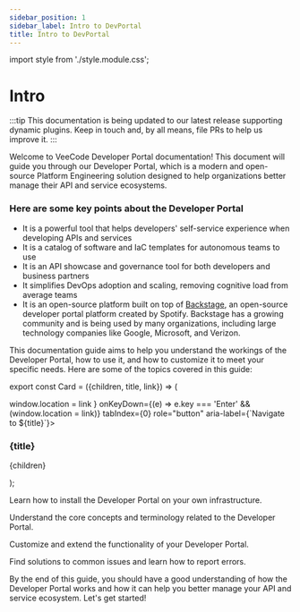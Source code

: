 ```yaml
---
sidebar_position: 1
sidebar_label: Intro to DevPortal
title: Intro to DevPortal
---
```


import style from './style.module.css';

# Intro

:::tip
This documentation is being updated to our latest release supporting dynamic plugins. Keep in touch and, by all means, file PRs to help us improve it.
:::

Welcome to VeeCode Developer Portal documentation! This document will guide you through our Developer Portal, which is a modern and open-source Platform Engineering solution designed to help organizations better manage their API and service ecosystems.

### Here are some key points about the Developer Portal

- It is a powerful tool that helps developers' self-service experience when developing APIs and services
- It is a catalog of software and IaC templates for autonomous teams to use
- It is an API showcase and governance tool for both developers and business partners
- It simplifies DevOps adoption and scaling, removing cognitive load from average teams
- It is an open-source platform built on top of [Backstage](https://backstage.io), an open-source developer portal platform created by Spotify. Backstage has a growing community and is being used by many organizations, including large technology companies like Google, Microsoft, and Verizon.

This documentation guide aims to help you understand the workings of the Developer Portal, how to use it, and how to customize it to meet your specific needs. Here are some of the topics covered in this guide:

<div className={style.wrapper}>

export const Card = ({children, title, link}) => (
   <div className={style.card}
      onClick={() => window.location = link }
      onKeyDown={(e) => e.key === 'Enter' && (window.location = link)}
      tabIndex={0}
      role="button"
      aria-label={`Navigate to ${title}`}>
      <div className={style.titlebar}>
         <h3 className={style.title}>{title}</h3>
      </div>
      <p className={style.desc}>
         {children}
      </p>
   </div>
);

<!-- <Card title="📄️ Self-Service Demo" link="self-service-demo/prerequisites">Explore the platform's features through a simple interactive demo.</Card> -->

<Card title="💻 Installation Guide" link="/devportal/installation-guide/simple-setup">Learn how to install the Developer Portal on your own infrastructure.</Card>

<Card title="💡 Concepts" link="/devportal/concepts/catalog">Understand the core concepts and terminology related to the Developer Portal.</Card>

<!-- <Card title="🌐 API Management" link="/devportal/api-management/apiManagement">Effectively manage your APIs and services using the Developer Portal.</Card> -->

<Card title="🧩 Plugins" link="/devportal/plugins/techdocs">Customize and extend the functionality of your Developer Portal.</Card>

<Card title="📍 Troubleshooting" link="/devportal/troubleshooting">Find solutions to common issues and learn how to report errors.</Card>

</div>

By the end of this guide, you should have a good understanding of how the Developer Portal works and how it can help you better manage your API and service ecosystem. Let's get started!
